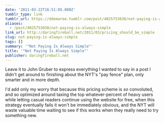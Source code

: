 ```yaml
---
date: '2011-03-22T16:51:05.000Z'
tumblr_type: link
tumblr_url: https://ddemaree.tumblr.com/post/4025753030/not-paying-is-always-simple
aliases:
  - /post/4025753030/not-paying-is-always-simple
link_url: http://daringfireball.net/2011/03/pricing_should_be_simple
slug: not-paying-is-always-simple
tags: []
summary: '"Not Paying Is Always Simple"'
title: '"Not Paying Is Always Simple"'
publisher: daringfireball.net
---
```


Leave it to John Gruber to express everything I wanted to say in a post I didn't get around to finishing about the NYT's "pay fence" plan, only smarter and in more depth.

I'd add only my worry that because this pricing scheme is *so* convoluted, and so optimized around taxing the top whatever-percent of heavy users while letting casual readers continue using the website for free, when this strategy eventually fails it won't be immediately obvious, and the NYT will waste valuable time waiting to see if this works when they really need to try something new.